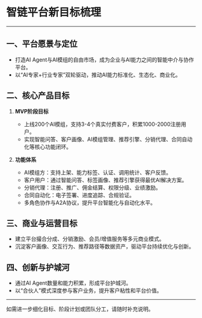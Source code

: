 # 智链平台新目标梳理

---

## 一、平台愿景与定位
- 打造AI Agent与AI模组的自由市场，成为企业与AI能力之间的智能中介与协作平台。
- 以“AI专家+行业专家”双轮驱动，推动AI能力标准化、生态化、商业化。

## 二、核心产品目标
1. **MVP阶段目标**
   - 上线200个AI模组，支持3-4个真实付费客户，积累1000-2000注册用户。
   - 实现智能问答、客户画像、AI模组管理、推荐引擎、分销代理、合同自动化等核心功能闭环。

2. **功能体系**
   - AI模组方：支持上架、能力标签、认证、调用统计、客户反馈。
   - 客户用户：通过智能问答、标签画像、推荐引擎获得最优AI解决方案。
   - 分销代理：注册、推广、佣金结算、权限分级、业绩激励。
   - 合同自动化：电子签署、进度追踪、合规验证。
   - 多角色协作与A2A协议，提升平台智能化与自动化水平。

## 三、商业与运营目标
- 建立平台撮合分成、分销激励、会员/增值服务等多元商业模式。
- 沉淀客户画像、交互行为、推荐路径等数据资产，驱动平台持续优化与创新。

## 四、创新与护城河
- 通过AI Agent数量和能力积累，形成平台护城河。
- 以“合伙人”模式深度参与客户业务，提升客户粘性和平台价值。

---

如需进一步细化目标、阶段计划或团队分工，请随时补充说明。